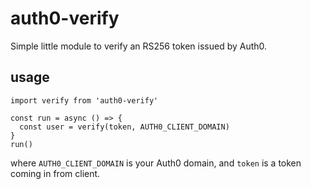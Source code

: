 # auth0-verify

Simple little module to verify an RS256 token issued by Auth0.

## usage

```
import verify from 'auth0-verify'

const run = async () => {
  const user = verify(token, AUTH0_CLIENT_DOMAIN)
}
run()
```

where `AUTH0_CLIENT_DOMAIN` is your Auth0 domain, and `token` is a token coming in from client.